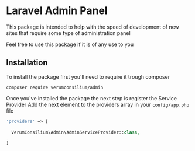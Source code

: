 # Laravel Admin Panel

This package is intended to help with the speed of development of new sites that require some type of administration panel 

Feel free to use this package if it is of any use to you

## Installation

To install the package first you'll need to require it trough composer

```
composer require verumconsilium/admin
``` 

Once you've installed the package the next step is register the Service Provider 
Add the next element to the providers array in your `config/app.php` file

```php
'providers' => [
  
  VerumConsilium\Admin\AdminServiceProvider::class,
  
]
```
